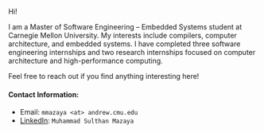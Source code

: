 Hi! 

I am a Master of Software Engineering – Embedded Systems student at Carnegie Mellon University. My interests include compilers, computer architecture, and embedded systems. I have completed three software engineering internships and two research internships focused on computer architecture and high-performance computing.

Feel free to reach out if you find anything interesting here!

#### Contact Information:
- Email: `mmazaya <at> andrew.cmu.edu`
- [LinkedIn](https://www.linkedin.com/in/muhammad-sulthan-mazaya-7289091b3/): `Muhammad Sulthan Mazaya`
